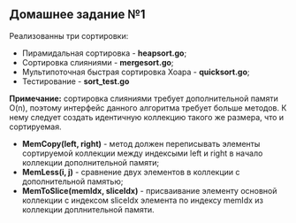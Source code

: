 ## Домашнее задание №1

Реализованны три сортировки:

+ Пирамидальная сортировка - __heapsort.go__;
+ Сортировка слияниями - __mergesort.go__;
+ Мультипоточная быстрая сортировка Хоара - __quicksort.go__;
+ Тестирование - __sort_test.go__

__Примечание:__ сортировка слияниями требует дополнительной памяти O(n), поэтому интерфейс данного алгоритма требует больше методов. К нему следует создать идентичную коллекцию такого же размера, что и сортируемая.
+ __MemCopy(left, right)__ - метод должен переписывать элементы сортируемой коллекции между индексыми left и right в начало коллекции дополнительной памяти;
+ __MemLess(i, j)__ - сравнение двух элементов в коллекции с дополнительной памятью;
+ __MemToSlice(memIdx, sliceIdx)__ - присваивание элементу основной коллекции с индексом sliceIdx элемента по индексу memIdx из коллекции доплнительной памяти.